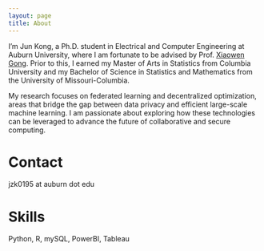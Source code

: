 ```yaml
---
layout: page
title: About
---
```


I’m Jun Kong, a Ph.D. student in Electrical and Computer Engineering at Auburn University, where I am fortunate to be advised by Prof. [Xiaowen Gong](https://webhome.auburn.edu/~xzg0017/). Prior to this, I earned my Master of Arts in Statistics from Columbia University and my Bachelor of Science in Statistics and Mathematics from the University of Missouri-Columbia.

My research focuses on federated learning and decentralized optimization, areas that bridge the gap between data privacy and efficient large-scale machine learning. I am passionate about exploring how these technologies can be leveraged to advance the future of collaborative and secure computing.

Contact
======
jzk0195 at auburn dot edu


Skills
======
Python, R, mySQL, PowerBI, Tableau
